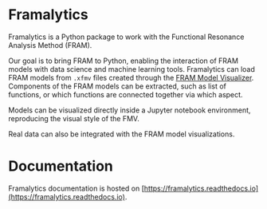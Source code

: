# Framalytics 

Framalytics is a Python package to work with the Functional Resonance Analysis Method (FRAM).

Our goal is to bring FRAM to Python, enabling the interaction of FRAM models with data science
and machine learning tools. Framalytics can load FRAM models from `.xfmv` files created through
the [FRAM Model Visualizer](https://functionalresonance.com/the%20fram%20model%20visualiser/).
Components of the FRAM models can be extracted, such as list of functions, or which functions
are connected together via which aspect.

Models can be visualized directly inside a Jupyter notebook environment, reproducing the visual
style of the FMV. 

Real data can also be integrated with the FRAM model visualizations.


# Documentation

Framalytics documentation is hosted on 
[https://framalytics.readthedocs.io](https://framalytics.readthedocs.io).